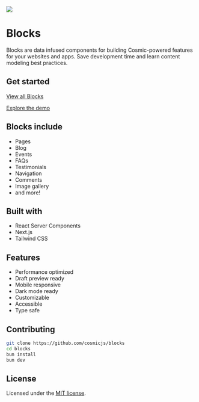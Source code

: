 <a href="https://blocks.cosmicjs.com">
  <img src="https://github.com/cosmicjs/blocks/assets/26257029/2e2962f4-37e7-479e-9588-ddd261d11790" />
</a>

# Blocks

Blocks are data infused components for building Cosmic-powered features for your websites and apps. Save development time and learn content modeling best practices.

## Get started

[View all Blocks](https://blocks.cosmicjs.com)

[Explore the demo](https://cosmic-agency-template.vercel.app)

## Blocks include

- Pages
- Blog
- Events
- FAQs
- Testimonials
- Navigation
- Comments
- Image gallery
- and more!

## Built with

- React Server Components
- Next.js
- Tailwind CSS

## Features

- Performance optimized
- Draft preview ready
- Mobile responsive
- Dark mode ready
- Customizable
- Accessible
- Type safe

## Contributing

```bash
git clone https://github.com/cosmicjs/blocks
cd blocks
bun install
bun dev
```

## License

Licensed under the [MIT license](https://github.com/cosmicjs/blocks/blob/main/LICENSE).
